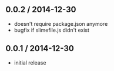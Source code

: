 0.0.2 / 2014-12-30
------------------
- doesn't require package.json anymore
- bugfix if slimefile.js didn't exist

0.0.1 / 2014-12-30
------------------
- initial release
